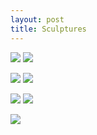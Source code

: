 ```yaml
---
layout: post
title: Sculptures
---
```

![](https://kyragunluk.github.io/images/sculp6.png)
![](https://kyragunluk.github.io/images/sculp4.png)


![](https://kyragunluk.github.io/images/sculp5.png)
![](https://kyragunluk.github.io/images/sculp7.jpg)









![](https://kyragunluk.github.io/images/sculp2.png)
![](https://kyragunluk.github.io/images/sculp3.png)









![](https://kyragunluk.github.io/images/sculp1.png)

